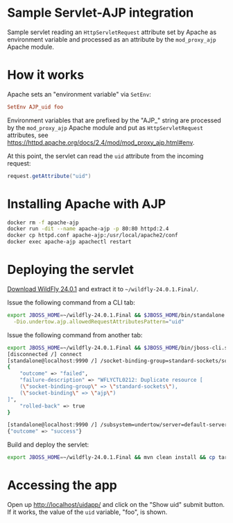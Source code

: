 Sample Servlet-AJP integration
===

Sample servlet reading an `HttpServletRequest` attribute set by Apache as environment variable and
processed as an attribute by the `mod_proxy_ajp` Apache module.

# How it works

Apache sets an "environment variable" via `SetEnv`:

```conf
SetEnv AJP_uid foo
```

Environment variables that are prefixed by the "AJP_" string are processed by the `mod_proxy_ajp` Apache
module and put as `HttpServletRequest` attributes, see <https://httpd.apache.org/docs/2.4/mod/mod_proxy_ajp.html#env>.

At this point, the servlet can read the `uid` attribute from the incoming request:

```java
request.getAttribute("uid")
```

# Installing Apache with AJP

```bash
docker rm -f apache-ajp 
docker run -dit --name apache-ajp -p 80:80 httpd:2.4
docker cp httpd.conf apache-ajp:/usr/local/apache2/conf
docker exec apache-ajp apachectl restart
```

# Deploying the servlet

[Download WildFly 24.0.1](https://download.jboss.org/wildfly/24.0.1.Final/wildfly-24.0.1.Final.zip)
and extract it to `~/wildfly-24.0.1.Final/`.

Issue the following command from a CLI tab:

```bash
export JBOSS_HOME=~/wildfly-24.0.1.Final && $JBOSS_HOME/bin/standalone.sh \
  -Dio.undertow.ajp.allowedRequestAttributesPattern="uid"
```

Issue the following command from another tab:

```bash
export JBOSS_HOME=~/wildfly-24.0.1.Final && $JBOSS_HOME/bin/jboss-cli.sh
[disconnected /] connect
[standalone@localhost:9990 /] /socket-binding-group=standard-sockets/socket-binding=ajp:add(port=8009)
{
    "outcome" => "failed",
    "failure-description" => "WFLYCTL0212: Duplicate resource [
    (\"socket-binding-group\" => \"standard-sockets\"),
    (\"socket-binding\" => \"ajp\")
]",
    "rolled-back" => true
}

[standalone@localhost:9990 /] /subsystem=undertow/server=default-server/ajp-listener=myListener:add(socket-binding=ajp, scheme=http, enabled=true)
{"outcome" => "success"}
```

Build and deploy the servlet:

```bash
export JBOSS_HOME=~/wildfly-24.0.1.Final && mvn clean install && cp target/*.war $JBOSS_HOME/standalone/deployments
```

# Accessing the app

Open up <http://localhost/uidapp/> and click on the "Show uid" submit button.
If it works, the value of the `uid` variable, "foo", is shown.
